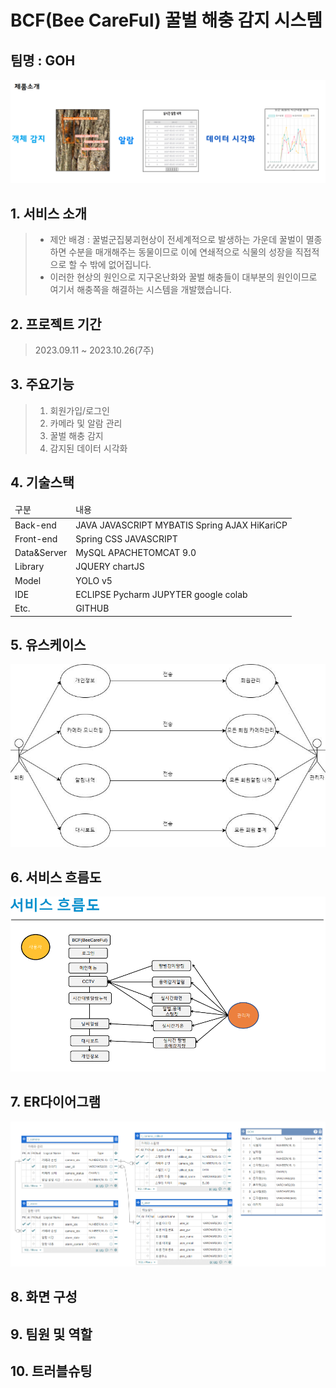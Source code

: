 # BCF(Bee CareFul) 꿀벌 해충 감지 시스템
## 팀명 : GOH
![image](https://github.com/Lee-Yeong-Chan/BCF/blob/master/%EC%86%8C%EA%B0%9C%ED%99%94%EB%A9%B4.PNG)

## 1. 서비스 소개
> - 제안 배경 : 꿀벌군집붕괴현상이 전세계적으로 발생하는 가운데 꿀벌이 멸종하면 수분을 매개해주는 동물이므로 이에 연쇄적으로 식물의 성장을 직접적으로 할 수 밖에 없어집니다.
> - 이러한 현상의 원인으로 지구온난화와 꿀벌 해충들이 대부분의 원인이므로 여기서 해충쪽을 해결하는 시스템을 개발했습니다.

## 2. 프로젝트 기간
> 2023.09.11 ~ 2023.10.26(7주)

## 3. 주요기능
> 1. 회원가입/로그인
> 2. 카메라 및 알람 관리
> 3. 꿀벌 해충 감지
> 4. 감지된 데이터 시각화

## 4. 기술스택
<table>
  <thead>
    <tr>
      <td>구분</td>
      <td>내용</td>
    </tr>
  </thead>
  <tbody>
    <tr>
      <td>Back-end</td>
      <td>
        JAVA  JAVASCRIPT  MYBATIS  Spring  AJAX  HiKariCP
      </td>
    </tr>
    <tr>
      <td>Front-end</td>
      <td>
        Spring  CSS  JAVASCRIPT
      </td>
    </tr>
    <tr>
      <td>Data&Server</td>
      <td>
        MySQL  APACHETOMCAT 9.0
      </td>
    </tr>
    <tr>
      <td>Library</td>
      <td>
        JQUERY  chartJS 
      </td>
    </tr>
    <tr>
      <td>Model</td>
      <td>
        YOLO v5
      </td>
    </tr>
    <tr>
      <td>IDE</td>
      <td>
        ECLIPSE
        Pycharm
        JUPYTER
        google colab
      </td>
    </tr>
    <tr>
      <td>Etc.</td>
      <td>GITHUB</td>
    </tr>
  </tbody>
</table>

## 5. 유스케이스
![image](https://github.com/Lee-Yeong-Chan/BCF/blob/master/%EC%9C%A0%EC%8A%A4%EC%BC%80%EC%9D%B4%EC%8A%A4.png)
## 6. 서비스 흐름도
![image](https://github.com/Lee-Yeong-Chan/BCF/blob/master/%EC%84%9C%EB%B9%84%EC%8A%A4%ED%9D%90%EB%A6%84%EB%8F%84.PNG)
## 7. ER다이어그램
![image](https://github.com/Lee-Yeong-Chan/BCF/blob/master/ERD.png)
## 8. 화면 구성

## 9. 팀원 및 역할

## 10. 트러블슈팅
